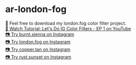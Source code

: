 # ar-london-fog
🖤 Feel free to download my london.fog color filter project.
<br><a href="https://youtu.be/yHEQAMJbE-w">🎵 Watch Tutorial: Let's Do IG Color Filters - EP 1 on YouTube</a>
<br><a href="https://www.instagram.com/ar/721528471757357">📷 Try burnt.sienna on Instagram</a> 
<br><a href="https://www.instagram.com/ar/2743463522556338">📷 Try london.fog on Instagram</a> 
<br><a href="https://www.instagram.com/ar/3452750861485110">📷 Try copper.tan on Instagram</a> 
<br><a href="https://www.instagram.com/ar/1021779441579398">📷 Try rust.sunset on Instagram</a> 
